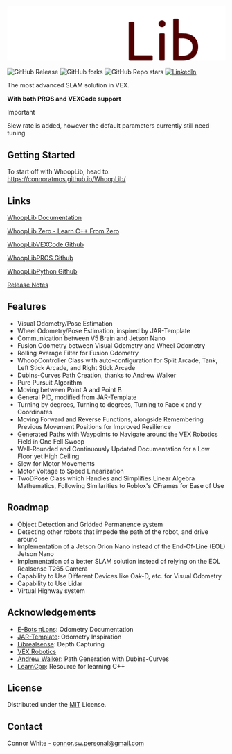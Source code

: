 ![WhoopLib Logo](/docs/images/WhoopLibWhite.png)

<!-- PROJECT SHIELDS -->
<!--
*** I'm using markdown "reference style" links for readability.
*** Reference links are enclosed in brackets [ ] instead of parentheses ( ).
*** See the bottom of this document for the declaration of the reference variables
*** for contributors-url, forks-url, etc. This is an optional, concise syntax you may use.
*** https://www.markdownguide.org/basic-syntax/#reference-style-links
-->

![GitHub Release](https://img.shields.io/github/v/release/ConnorAtmos/WhoopLib?style=for-the-badge&color=%23500)
![GitHub forks](https://img.shields.io/github/forks/ConnorAtmos/WhoopLib?style=for-the-badge&color=%23500)
![GitHub Repo stars](https://img.shields.io/github/stars/ConnorAtmos/WhoopLib?style=for-the-badge&color=%23500)
[![LinkedIn][linkedin-shield]][linkedin-url]
<!-- MARKDOWN LINKS & IMAGES -->
<!-- https://www.markdownguide.org/basic-syntax/#reference-style-links -->
[linkedin-shield]: https://img.shields.io/badge/-LinkedIn-black.svg?style=for-the-badge&logo=linkedin&colorB=555
[linkedin-url]: https://www.linkedin.com/in/connor-white-38a5501a0/

The most advanced SLAM solution in VEX.

**With both PROS and VEXCode support**

>[!IMPORTANT] 
> Slew rate is added, however the default parameters currently still need tuning

## Getting Started

To start off with WhoopLib, head to: https://connoratmos.github.io/WhoopLib/

## Links

[WhoopLib Documentation](https://connoratmos.github.io/WhoopLib/)

[WhoopLib Zero - Learn C++ From Zero](https://connoratmos.github.io/WhoopLibZero/)

[WhoopLibVEXCode Github](https://github.com/ConnorAtmos/WhoopLibVEXCode)

[WhoopLibPROS Github](https://github.com/ConnorAtmos/WhoopLibPROS)

[WhoopLibPython Github](https://github.com/ConnorAtmos/WhoopLibPython)

[Release Notes](https://github.com/ConnorAtmos/WhoopLib/releases/)

## Features

- Visual Odometry/Pose Estimation
- Wheel Odometry/Pose Estimation, inspired by JAR-Template
- Communication between V5 Brain and Jetson Nano
- Fusion Odometry between Visual Odometry and Wheel Odometry
- Rolling Average Filter for Fusion Odometry
- WhoopController Class with auto-configuration for Split Arcade, Tank, Left Stick Arcade, and Right Stick Arcade
- Dubins-Curves Path Creation, thanks to Andrew Walker
- Pure Pursuit Algorithm
- Moving between Point A and Point B
- General PID, modified from JAR-Template
- Turning by degrees, Turning to degrees, Turning to Face x and y Coordinates
- Moving Forward and Reverse Functions, alongside Remembering Previous Movement Positions for Improved Resilience
- Generated Paths with Waypoints to Navigate around the VEX Robotics Field in One Fell Swoop
- Well-Rounded and Continuously Updated Documentation for a Low Floor yet High Ceiling
- Slew for Motor Movements
- Motor Voltage to Speed Linearization
- TwoDPose Class which Handles and Simplifies Linear Algebra Mathematics, Following Similarities to Roblox's CFrames for Ease of Use

## Roadmap

- Object Detection and Gridded Permanence system
- Detecting other robots that impede the path of the robot, and drive around
- Implementation of a Jetson Orion Nano instead of the End-Of-Line (EOL) Jetson Nano
- Implementation of a better SLAM solution instead of relying on the EOL Realsense T265 Camera
- Capability to Use Different Devices like Oak-D, etc. for Visual Odometry
- Capability to Use Lidar
- Virtual Highway system

## Acknowledgements

 - [E-Bots πLons](http://thepilons.ca/wp-content/uploads/2018/10/Tracking.pdf): Odometry Documentation
 - [JAR-Template](https://github.com/JacksonAreaRobotics/JAR-Template): Odometry Inspiration
 - [Librealsense](https://github.com/IntelRealSense/librealsense): Depth Capturing
 - [VEX Robotics](https://github.com/VEX-Robotics-AI)
 - [Andrew Walker](https://github.com/AndrewWalker/Dubins-Curves/tree/master): Path Generation with Dubins-Curves
 - [LearnCpp](https://www.learncpp.com/): Resource for learning C++

<!-- LICENSE -->
## License

Distributed under the [MIT](https://choosealicense.com/licenses/mit/) License.

<!-- CONTACT -->
## Contact

Connor White - connor.sw.personal@gmail.com

